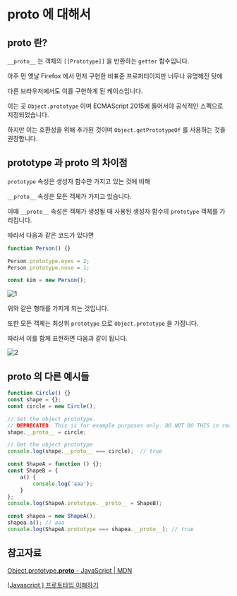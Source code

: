 # __proto__ 에 대해서

## __proto__ 란?

`__proto__` 는 객체의 `[[Prototype]]` 을 반환하는 `getter` 함수입니다.

아주 먼 옛날 Firefox 에서 먼저 구현한 비표준 프로퍼티이지만 너무나 유명해진 탓에 

다른 브라우저에서도 이를 구현하게 된 케이스입니다.

이는 곳 `Object.prototype` 이며 ECMAScript 2015에 들어서야 공식적인 스펙으로 지정되었습니다.

하지만 이는 호환성을 위해 추가된 것이며 `Object.getPrototypeOf` 를 사용하는 것을 권장합니다.

## prototype 과 __proto__ 의 차이점

`prototype` 속성은 생성자 함수만 가지고 있는 것에 비해 

`__proto__` 속성은 모든 객체가 가지고 있습니다.

이때 `__proto__` 속성은 객체가 생성될 때 사용된 생성자 함수의 `prototype` 객체를 가리킵니다.

따라서 다음과 같은 코드가 있다면

```jsx
function Person() {}

Person.prototype.eyes = 2;
Person.prototype.nose = 1;

const kim = new Person();
```

![1](https://user-images.githubusercontent.com/37819666/118494950-a4d20180-b75d-11eb-93bf-ac3c5a379aef.png)

위와 같은 형태를 가지게 되는 것입니다.

또한 모든 객체는 최상위 `prototype` 으로 `Object.prototype` 을 가집니다.

따라서 이를 함께 표현하면 다음과 같이 됩니다.

![2](https://user-images.githubusercontent.com/37819666/118494953-a69bc500-b75d-11eb-94c0-cacf79e11110.png)

## __proto__ 의 다른 예시들

```jsx
function Circle() {}
const shape = {};
const circle = new Circle();

// Set the object prototype.
// DEPRECATED. This is for example purposes only. DO NOT DO THIS in real code.
shape.__proto__ = circle;

// Get the object prototype
console.log(shape.__proto__ === circle);  // true

const ShapeA = function () {};
const ShapeB = {
    a() {
        console.log('aaa');
    }
};
console.log(ShapeA.prototype.__proto__ = ShapeB);

const shapea = new ShapeA();
shapea.a(); // aaa
console.log(ShapeA.prototype === shapea.__proto__); // true
```

## 참고자료

[Object.prototype.__proto__ - JavaScript | MDN](https://developer.mozilla.org/en-US/docs/Web/Javascript/Reference/Global_Objects/Object/proto)

[[Javascript ] 프로토타입 이해하기](https://medium.com/@bluesh55/javascript-prototype-%EC%9D%B4%ED%95%B4%ED%95%98%EA%B8%B0-f8e67c286b67)
